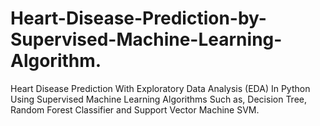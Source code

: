# Heart-Disease-Prediction-by-Supervised-Machine-Learning-Algorithm.


Heart Disease Prediction With Exploratory Data Analysis (EDA) In Python Using Supervised Machine Learning Algorithms Such as, Decision Tree, Random Forest Classifier and  Support Vector Machine SVM.

